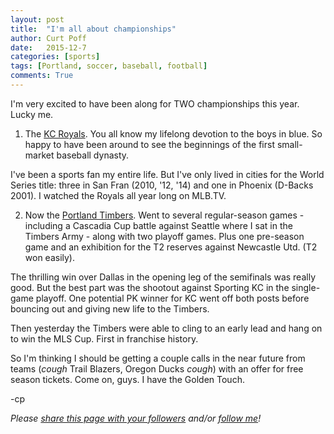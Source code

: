 ```yaml
---
layout: post
title:  "I'm all about championships"
author: Curt Poff
date:   2015-12-7
categories: [sports]
tags: [Portland, soccer, baseball, football]
comments: True
---
```


I'm very excited to have been along for TWO championships this year. Lucky me.

<!--more-->

1. The [KC Royals](http://www.kcroyals.com). You all know my lifelong devotion to the boys in blue. So happy to have been around to see the beginnings of the first small-market baseball dynasty.

I've been a sports fan my entire life. But I've only lived in cities for the World Series title: three in San Fran (2010, '12, '14) and one in Phoenix (D-Backs 2001). I watched the Royals all year long on MLB.TV.

2. Now the [Portland Timbers](http://www.timbers.com/). Went to several regular-season games - including a Cascadia Cup battle against Seattle where I sat in the Timbers Army - along with two playoff games. Plus one pre-season game and an exhibition for the T2 reserves against Newcastle Utd. (T2 won easily).

The thrilling win over Dallas in the opening leg of the semifinals was really good. But the best part was the shootout against Sporting KC in the single-game playoff. One potential PK winner for KC went off both posts before bouncing out and giving new life to the Timbers.

Then yesterday the Timbers were able to cling to an early lead and hang on to win the MLS Cup. First in franchise history.

So I'm thinking I should be getting a couple calls in the near future from teams (*cough* Trail Blazers, Oregon Ducks *cough*) with an offer for free season tickets. Come on, guys. I have the Golden Touch.

-cp

*Please
<a href="https://twitter.com/intent/tweet?url={{ site.production_url }}{{ page.url }}&text={{ page.title }}&via=cpoff" 
   target="_blank">
  share this page with your followers</a> 
and/or 
<a href="https://twitter.com/cpoff">
  follow me</a>!*